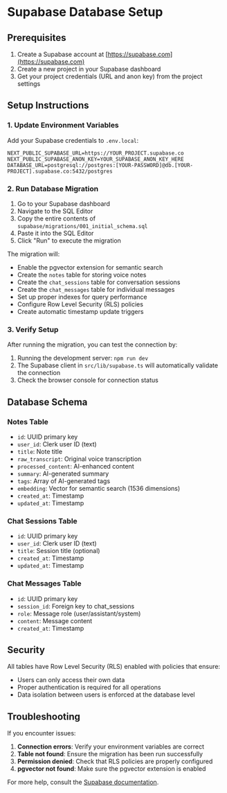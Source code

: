# Supabase Database Setup

## Prerequisites

1. Create a Supabase account at [https://supabase.com](https://supabase.com)
2. Create a new project in your Supabase dashboard
3. Get your project credentials (URL and anon key) from the project settings

## Setup Instructions

### 1. Update Environment Variables

Add your Supabase credentials to `.env.local`:

```env
NEXT_PUBLIC_SUPABASE_URL=https://YOUR_PROJECT.supabase.co
NEXT_PUBLIC_SUPABASE_ANON_KEY=YOUR_SUPABASE_ANON_KEY_HERE
DATABASE_URL=postgresql://postgres:[YOUR-PASSWORD]@db.[YOUR-PROJECT].supabase.co:5432/postgres
```

### 2. Run Database Migration

1. Go to your Supabase dashboard
2. Navigate to the SQL Editor
3. Copy the entire contents of `supabase/migrations/001_initial_schema.sql`
4. Paste it into the SQL Editor
5. Click "Run" to execute the migration

The migration will:
- Enable the pgvector extension for semantic search
- Create the `notes` table for storing voice notes
- Create the `chat_sessions` table for conversation sessions
- Create the `chat_messages` table for individual messages
- Set up proper indexes for query performance
- Configure Row Level Security (RLS) policies
- Create automatic timestamp update triggers

### 3. Verify Setup

After running the migration, you can test the connection by:

1. Running the development server: `npm run dev`
2. The Supabase client in `src/lib/supabase.ts` will automatically validate the connection
3. Check the browser console for connection status

## Database Schema

### Notes Table
- `id`: UUID primary key
- `user_id`: Clerk user ID (text)
- `title`: Note title
- `raw_transcript`: Original voice transcription
- `processed_content`: AI-enhanced content
- `summary`: AI-generated summary
- `tags`: Array of AI-generated tags
- `embedding`: Vector for semantic search (1536 dimensions)
- `created_at`: Timestamp
- `updated_at`: Timestamp

### Chat Sessions Table
- `id`: UUID primary key
- `user_id`: Clerk user ID (text)
- `title`: Session title (optional)
- `created_at`: Timestamp
- `updated_at`: Timestamp

### Chat Messages Table
- `id`: UUID primary key
- `session_id`: Foreign key to chat_sessions
- `role`: Message role (user/assistant/system)
- `content`: Message content
- `created_at`: Timestamp

## Security

All tables have Row Level Security (RLS) enabled with policies that ensure:
- Users can only access their own data
- Proper authentication is required for all operations
- Data isolation between users is enforced at the database level

## Troubleshooting

If you encounter issues:

1. **Connection errors**: Verify your environment variables are correct
2. **Table not found**: Ensure the migration has been run successfully
3. **Permission denied**: Check that RLS policies are properly configured
4. **pgvector not found**: Make sure the pgvector extension is enabled

For more help, consult the [Supabase documentation](https://supabase.com/docs).